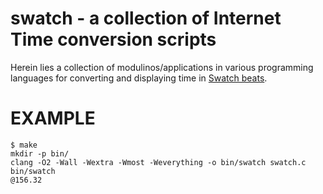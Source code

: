 # swatch - a collection of Internet Time conversion scripts

Herein lies a collection of modulinos/applications in various programming languages for converting and displaying time in [Swatch beats](http://en.wikipedia.org/wiki/Swatch_Internet_Time).

# EXAMPLE

```
$ make
mkdir -p bin/
clang -O2 -Wall -Wextra -Wmost -Weverything -o bin/swatch swatch.c
bin/swatch
@156.32
```
